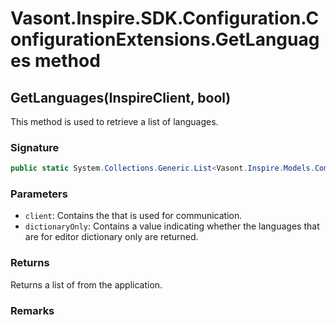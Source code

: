 # Vasont.Inspire.SDK.Configuration.ConfigurationExtensions.GetLanguages method
## GetLanguages(InspireClient, bool)
This method is used to retrieve a list of languages.

### Signature
```csharp
public static System.Collections.Generic.List<Vasont.Inspire.Models.Common.LanguageModel> GetLanguages(InspireClient client, bool dictionaryOnly = False)
```
### Parameters
- `client`: Contains the  that is used for communication.
- `dictionaryOnly`: Contains a value indicating whether the languages that are for editor dictionary only are returned.

### Returns
Returns a list of  from the application.
### Remarks

